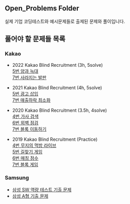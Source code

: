 ## Open_Problems Folder
실제 기업 코딩테스트와 예시문제들로 출제된 문제와 풀이입니다.  


## 풀어야 할 문제들 목록
### Kakao
* 2022 Kakao Blind Recruitment (3h, 5solve)  
[5번 양과 늑대 ](https://programmers.co.kr/learn/courses/30/lessons/92343)  
[7번 사라지는 발판 ](https://programmers.co.kr/learn/courses/30/lessons/92345)  


* 2021 Kakao Blind Recruitment (4h, 5solve)  
[5번 광고 삽입 ](https://programmers.co.kr/learn/courses/30/lessons/72414)  
[7번 매출하락 최소화 ](https://programmers.co.kr/learn/courses/30/lessons/72416)  

* 2020 Kakao Blind Recruitment (3.5h, 4solve)  
[4번 가사 검색 ](https://programmers.co.kr/learn/courses/30/lessons/60060)  
[6번 외벽 점검 ](https://programmers.co.kr/learn/courses/30/lessons/60062)  
[7번 블록 이동하기 ](https://programmers.co.kr/learn/courses/30/lessons/60063)  

* 2019 Kakao Blind Recruitment (Practice)  
[4번 무지의 먹방 라이브 ](https://programmers.co.kr/learn/courses/30/lessons/42891)  
[5번 길찾기 게임 ](https://programmers.co.kr/learn/courses/30/lessons/42892)  
[6번 매칭 점수 ](https://programmers.co.kr/learn/courses/30/lessons/42893)  
[7번 블록 게임 ](https://programmers.co.kr/learn/courses/30/lessons/42894)  


### Samsung
* [삼성 SW 역량 테스트 기출 문제](https://www.acmicpc.net/workbook/view/1152)
* [삼성 A형 기출 문제](https://www.acmicpc.net/workbook/view/2771)  
